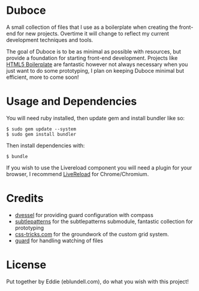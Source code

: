 
# Duboce
A small collection of files that I use as a boilerplate when creating the front-end for new projects. Overtime it will change to reflect my current development techniques and tools. 

The goal of Duboce is to be as minimal as possible with resources, but provide a foundation for starting front-end development. Projects like [HTML5 Boilerplate](http://html5boilerplate.com/) are fantastic however not always necessary when you just want to do some prototyping, I plan on keeping Duboce minimal but efficient, more to come soon!

# Usage and Dependencies

You will need ruby installed, then update gem and install bundler like so:

    $ sudo gem update --system
    $ sudo gem install bundler

Then install dependencies with:

    $ bundle

If you wish to use the Livereload component you will need a plugin for your browser, I recommend [LiveReload](https://chrome.google.com/webstore/detail/livereload/jnihajbhpnppcggbcgedagnkighmdlei?hl=en) for Chrome/Chromium.

# Credits
- [dvessel](https://gist.github.com/dvessel/1610551) for providing guard configuration with compass 
- [subtlepatterns](https://github.com/subtlepatterns/SubtlePatterns) for the subtlepatterns submodule, fantastic collection for prototyping
- [css-tricks.com](http://css-tricks.com/dont-overthink-it-grids/) for the groundwork of the custom grid system.
- [guard](https://github.com/guard/guard) for handling watching of files
# License 

Put together by Eddie (eblundell.com), do what you wish with this project!